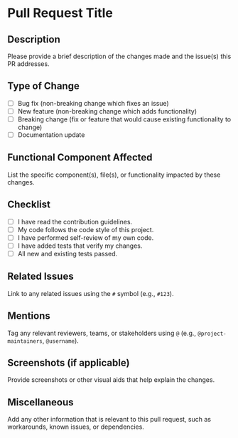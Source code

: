 # Pull Request Title

## Description

Please provide a brief description of the changes made and the issue(s) this PR addresses.

## Type of Change

- [ ] Bug fix (non-breaking change which fixes an issue)
- [ ] New feature (non-breaking change which adds functionality)
- [ ] Breaking change (fix or feature that would cause existing functionality to change)
- [ ] Documentation update

## Functional Component Affected

List the specific component(s), file(s), or functionality impacted by these changes.

## Checklist

- [ ] I have read the contribution guidelines.
- [ ] My code follows the code style of this project.
- [ ] I have performed self-review of my own code.
- [ ] I have added tests that verify my changes.
- [ ] All new and existing tests passed.

## Related Issues

Link to any related issues using the `#` symbol (e.g., `#123`).

## Mentions

Tag any relevant reviewers, teams, or stakeholders using `@` (e.g., `@project-maintainers`, `@username`).

## Screenshots (if applicable)

Provide screenshots or other visual aids that help explain the changes.

## Miscellaneous

Add any other information that is relevant to this pull request, such as workarounds, known issues, or dependencies.
